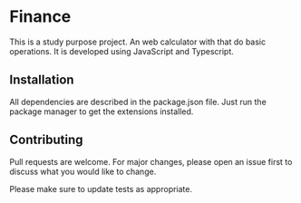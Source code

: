 # Finance

This is a study purpose project.
An web calculator with that do basic operations.
It is developed using JavaScript and Typescript.

## Installation

All dependencies are described in the package.json file.
Just run the package manager to get the extensions installed.

## Contributing

Pull requests are welcome. For major changes, please open an issue first
to discuss what you would like to change.

Please make sure to update tests as appropriate.
